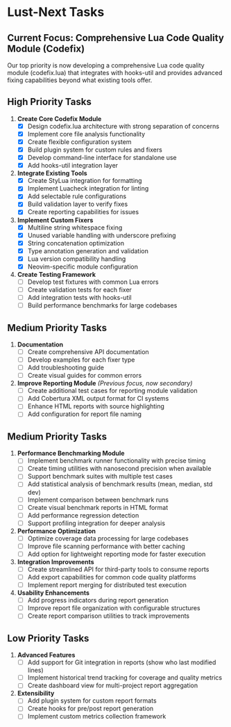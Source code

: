 
# Lust-Next Tasks

## Current Focus: Comprehensive Lua Code Quality Module (Codefix)

Our top priority is now developing a comprehensive Lua code quality module (codefix.lua) that integrates with hooks-util and provides advanced fixing capabilities beyond what existing tools offer.

## High Priority Tasks

1. **Create Core Codefix Module**
   - [x] Design codefix.lua architecture with strong separation of concerns
   - [x] Implement core file analysis functionality 
   - [x] Create flexible configuration system
   - [x] Build plugin system for custom rules and fixers
   - [x] Develop command-line interface for standalone use
   - [x] Add hooks-util integration layer

2. **Integrate Existing Tools**
   - [x] Create StyLua integration for formatting
   - [x] Implement Luacheck integration for linting
   - [x] Add selectable rule configurations
   - [x] Build validation layer to verify fixes
   - [x] Create reporting capabilities for issues

3. **Implement Custom Fixers**
   - [x] Multiline string whitespace fixing
   - [x] Unused variable handling with underscore prefixing
   - [x] String concatenation optimization
   - [x] Type annotation generation and validation
   - [x] Lua version compatibility handling
   - [x] Neovim-specific module configuration

4. **Create Testing Framework**
   - [ ] Develop test fixtures with common Lua errors
   - [ ] Create validation tests for each fixer
   - [ ] Add integration tests with hooks-util
   - [ ] Build performance benchmarks for large codebases

## Medium Priority Tasks

1. **Documentation**
   - [ ] Create comprehensive API documentation
   - [ ] Develop examples for each fixer type
   - [ ] Add troubleshooting guide
   - [ ] Create visual guides for common errors

2. **Improve Reporting Module** *(Previous focus, now secondary)*
   - [ ] Create additional test cases for reporting module validation
   - [ ] Add Cobertura XML output format for CI systems
   - [ ] Enhance HTML reports with source highlighting
   - [ ] Add configuration for report file naming

## Medium Priority Tasks

1. **Performance Benchmarking Module**
   - [ ] Implement benchmark runner functionality with precise timing
   - [ ] Create timing utilities with nanosecond precision when available
   - [ ] Support benchmark suites with multiple test cases
   - [ ] Add statistical analysis of benchmark results (mean, median, std dev)
   - [ ] Implement comparison between benchmark runs
   - [ ] Create visual benchmark reports in HTML format
   - [ ] Add performance regression detection
   - [ ] Support profiling integration for deeper analysis

1. **Performance Optimization**
   - [ ] Optimize coverage data processing for large codebases
   - [ ] Improve file scanning performance with better caching
   - [ ] Add option for lightweight reporting mode for faster execution

1. **Integration Improvements**
   - [ ] Create streamlined API for third-party tools to consume reports
   - [ ] Add export capabilities for common code quality platforms
   - [ ] Implement report merging for distributed test execution

1. **Usability Enhancements**
   - [ ] Add progress indicators during report generation
   - [ ] Improve report file organization with configurable structures
   - [ ] Create report comparison utilities to track improvements

## Low Priority Tasks

1. **Advanced Features**
   - [ ] Add support for Git integration in reports (show who last modified lines)
   - [ ] Implement historical trend tracking for coverage and quality metrics
   - [ ] Create dashboard view for multi-project report aggregation

1. **Extensibility**
   - [ ] Add plugin system for custom report formats
   - [ ] Create hooks for pre/post report generation
   - [ ] Implement custom metrics collection framework
